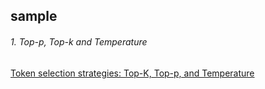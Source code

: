 ## sample

###### 1. Top-p, Top-k and Temperature

[Token selection strategies: Top-K, Top-p, and Temperature](https://peterchng.com/blog/2023/05/02/token-selection-strategies-top-k-top-p-and-temperature/)
